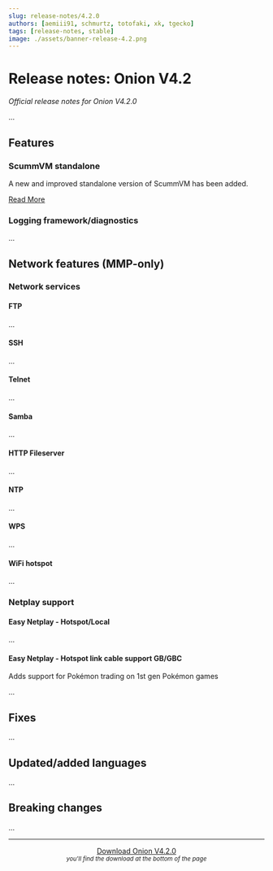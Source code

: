 ```yaml
---
slug: release-notes/4.2.0
authors: [aemiii91, schmurtz, totofaki, xk, tgecko]
tags: [release-notes, stable]
image: ./assets/banner-release-4.2.png
---
```



# Release notes: Onion V4.2

*Official release notes for Onion V4.2.0*

...

<Truncate />


## Features

### ScummVM standalone

A new and improved standalone version of ScummVM has been added.

[Read More](/docs/emulators/scummvm)


### Logging framework/diagnostics

...


## Network features (MMP-only)

### Network services

#### FTP

...

#### SSH

...

#### Telnet

...

#### Samba

...

#### HTTP Fileserver

...

#### NTP

...

#### WPS

...

#### WiFi hotspot

...


### Netplay support

#### Easy Netplay - Hotspot/Local

...

#### Easy Netplay - Hotspot link cable support GB/GBC

Adds support for Pokémon trading on 1st gen Pokémon games

...


## Fixes

...

## Updated/added languages

...

## Breaking changes

...

---

<p align="center">
<a href="https://github.com/OnionUI/Onion/releases/tag/v4.2.0" class="button button--primary button--lg">Download Onion V4.2.0</a><br/>
<small><i>you'll find the download at the bottom of the page</i></small>
</p>
